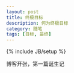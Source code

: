```yaml
---
layout: post
title: 终极目标
description: 何为终极目标
category: 随笔
tags: [目标, 最终]
---
```

{% include JB/setup %}

博客开张，第一篇诞生记